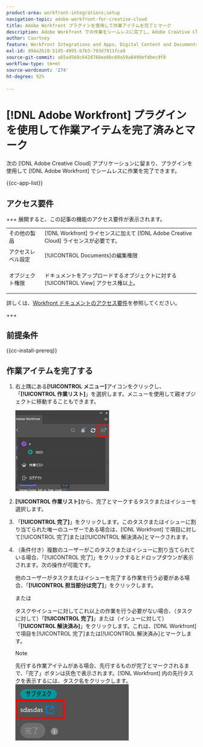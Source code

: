 ```yaml
---
product-area: workfront-integrations;setup
navigation-topic: adobe-workfront-for-creative-cloud
title: Adobe Workfront プラグインを使用して作業アイテムを完了とマーク
description: Adobe Workfront での作業をシームレスに完了し、Adobe Creative Cloud アプリケーションに留まることができます。
author: Courtney
feature: Workfront Integrations and Apps, Digital Content and Documents
exl-id: d94a2b10-51d5-4995-b7b3-793d7911fca9
source-git-commit: a65a4568c6428768ee6bc60a59a8499efdbec9f8
workflow-type: tm+mt
source-wordcount: '274'
ht-degree: 92%

---
```


# [!DNL Adobe Workfront] プラグインを使用して作業アイテムを完了済みとマーク

次の [!DNL Adobe Creative Cloud] アプリケーションに留まり、プラグインを使用して [!DNL Adobe Workfront] でシームレスに作業を完了できます。

{{cc-app-list}}

## アクセス要件

+++ 展開すると、この記事の機能のアクセス要件が表示されます。

<table style="table-layout:auto"> 
 <col> 
 <col> 
 <tbody> 
  <tr> 
   <!-- <td role="rowheader">[!DNL Adobe Workfront] package</td> 
   <td> <p>Any</p> </td> 
  </tr> 
  <tr data-mc-conditions=""> 
   <td role="rowheader">[!DNL Adobe Workfront] license</td> 
   <td> 
   <p>Standard</p>
   <p>Work or higher</p> </td> 
  </tr> 
  <tr> -->
   <td role="rowheader">その他の製品</td> 
   <td>[!DNL Workfront] ライセンスに加えて [!DNL Adobe Creative Cloud] ライセンスが必要です。</td> 
  </tr> 
  <tr> 
   <td role="rowheader">アクセスレベル設定</td> 
   <td> <p>[!UICONTROL Documents]の編集権限</p> </td> 
  </tr> 
  <tr> 
   <td role="rowheader">オブジェクト権限</td> 
   <td> <p>ドキュメントをアップロードするオブジェクトに対する [!UICONTROL View] アクセス権以上。</p> </td> 
  </tr> 
 </tbody> 
</table>

詳しくは、[Workfront ドキュメントのアクセス要件](/help/quicksilver/administration-and-setup/add-users/access-levels-and-object-permissions/access-level-requirements-in-documentation.md)を参照してください。


+++

## 前提条件

{{cc-install-prereq}}

## 作業アイテムを完了する

1. 右上隅にある&#x200B;**[!UICONTROL メニュー]**&#x200B;アイコンをクリックし、「**[!UICONTROL 作業リスト]**」を選択します。メニューを使用して親オブジェクトに移動することもできます。

   ![ 作業リストに戻る ](assets/go-back-to-work-list-350x314.png)

1. **[!UICONTROL 作業リスト]**&#x200B;から、完了とマークするタスクまたはイシューを選択します。
1. 「**[!UICONTROL 完了]**」をクリックします。このタスクまたはイシューに割り当てられた唯一のユーザーである場合は、[!DNL Workfront] で項目に対して[!UICONTROL 完了]または[!UICONTROL 解決済み]とマークされます。
1. （条件付き）複数のユーザーがこのタスクまたはイシューに割り当てられている場合、「[!UICONTROL 完了]」をクリックするとドロップダウンが表示されます。次の操作が可能です。

   他のユーザーがタスクまたはイシューを完了する作業を行う必要がある場合、「**[!UICONTROL 担当部分は完了]**」をクリックします。

   または

   タスクやイシューに対してこれ以上の作業を行う必要がない場合、（タスクに対して）「**[!UICONTROL 完了]**」または（イシューに対して）「**[!UICONTROL 解決済み]**」をクリックします。これは、[!DNL Workfront] で項目を[!UICONTROL 完了]または[!UICONTROL 解決済み]とマークします。

   >[!NOTE]
   >
   >先行する作業アイテムがある場合、先行するものが完了とマークされるまで、「完了」ボタンは灰色で表示されます。[!DNL Workfront] 内の先行タスクを表示するには、タスク名をクリックします。
   >![Workfrontに移動 ](assets/navigate-to-workfront.png)

<!-- I dont think we need this one ![Complete work](assets/complete-work-350x529.png) -->
